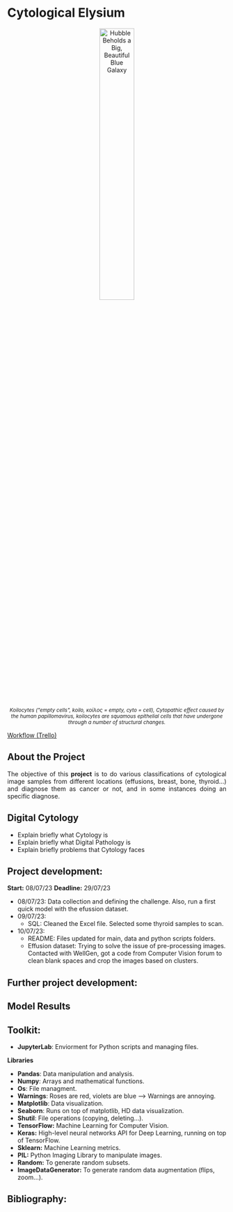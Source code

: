 # Cytological Elysium

<p align="center">
  <img src="https://imgtr.ee/images/2023/07/14/b3e0e59628c13d5244260663df610a98.png" width="40%" alt="Hubble Beholds a Big, Beautiful Blue Galaxy">
  <br>
  <small><em>Koilocytes ("empty cells", koilo, κοίλος = empty, cyto = cell), Cytopathic effect caused by the human papillomavirus, koilocytes are squamous epithelial cells that have undergone through a number of structural changes.</em></small>
</p>

[Workflow (Trello)](https://trello.com/b/gm7sl9gX/cells-at-work)

## About the Project
<p style="text-align: justify;">The objective of this <strong>project</strong> is to do various classifications of cytological image samples from different locations (effusions, breast, bone, thyroid...) and diagnose them as cancer or not, and in some instances doing an specific diagnose.
</p>

## Digital Cytology
* Explain briefly what Cytology is
* Explain briefly what Digital Pathology is
* Explain briefly problems that Cytology faces

## Project development:
**Start:** 08/07/23
**Deadline:** 29/07/23
* 08/07/23: Data collection and defining the challenge. Also, run a first quick model with the efussion dataset.
* 09/07/23:
  * SQL: Cleaned the Excel file. Selected some thyroid samples to scan.
* 10/07/23:
  * README: Files updated for main, data and python scripts folders.
  * Effusion dataset: Trying to solve the issue of pre-processing images. Contacted with WellGen, got a code from Computer Vision forum to clean blank spaces and crop the images based on clusters.


 
## Further project development:

## Model Results

## Toolkit:

* **JupyterLab**: Enviorment for Python scripts and managing files.

**Libraries**

* **Pandas**: Data manipulation and analysis.
* **Numpy**: Arrays and mathematical functions.
* **Os**: File managment.
* **Warnings**: Roses are red, violets are blue --> Warnings are annoying.
* **Matplotlib**: Data visualization.
* **Seaborn**: Runs on top of matplotlib, HD data visualization.
* **Shutil**: File operations (copying, deleting...).
* **TensorFlow:** Machine Learning for Computer Vision.
* **Keras:** High-level neural networks API for Deep Learning, running on top of TensorFlow.
* **Sklearn:** Machine Learning metrics.
* **PIL:** Python Imaging Library to manipulate images.
* **Random:** To generate random subsets.
* **ImageDataGenerator:** To generate random data augmentation (flips, zoom...).

## Bibliography:

